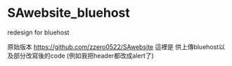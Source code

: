 # SAwebsite_bluehost
 redesign for bluehost
 
 原始版本 https://github.com/zzero0522/SAwebsite
 這裡是 供上傳bluehost以及部分改寫後的code (例如我把header都改成alert了)
